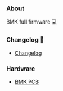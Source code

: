 
### About

 BMK full firmware :computer:

### Changelog :calendar:

- [Changelog](https://github.com/piotrvvilk/my_bmk_led/blob/main/changelog/changelog.txt)

### Hardware

- [BMK PCB](https://github.com/piotrvvilk/bmk_pcb)

